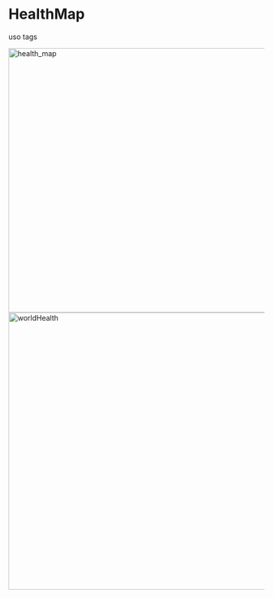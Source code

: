 # HealthMap
uso tags

<img width="520" alt="health_map" src="https://github.com/Dinora15/HealthMap/assets/108556884/bc5ffdc4-59d6-44bc-a445-4dae15e63c7b">



<img width="545" alt="worldHealth" src="https://github.com/Dinora15/HealthMap/assets/108556884/68ff4e82-45a4-4fb9-89d2-c561133ae250">


